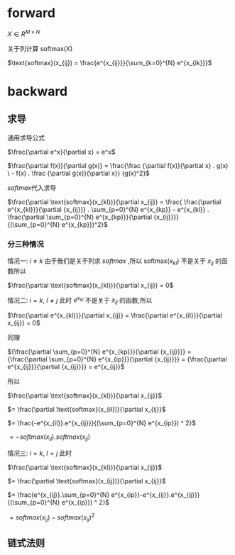 # forward
$X \in {R}^{M \times N}$

关于列计算 $\text{softmax(X)}$

$\text{softmax}(x_{ij}) = \frac{e^{x_{ij}}}{\sum_{k=0}^{N} e^{x_{ik}}}$

# backward
## 求导
通用求导公式

$\frac{\partial e^x}{\partial x} = e^x$

$\frac{\partial f(x)}{\partial g(x)} = \frac{\frac {\partial f(x)}{\partial x} . g(x) \ - f(x) . \frac {\partial g(x)}{\partial x}} {g(x)^2}$

$softmax$代入求导


$\frac{\partial \text{softmax}(x_{kl})}{\partial x_{ij}} =  \frac{ \frac{\partial e^{x_{kl}}}{\partial {x_{ij}}} . \sum_{p=0}^{N} e^{x_{kp}} -  e^{x_{kl}} . \frac{\partial \sum_{p=0}^{N} e^{x_{kp}}}{\partial {x_{ij}}}} {(\sum_{p=0}^{N} e^{x_{kp}})^2}$

### 分三种情况
情况一: $i \neq k$ 由于我们是关于列求 $softmax$ ,所以 $\text{softmax}(x_{kl})$ 不是关于 $x_{ij}$ 的函数所以 

$\frac{\partial \text{softmax}(x_{kl})}{\partial x_{ij}} = 0$

情况二:  $i = k$, $l \neq j$ 此时 $e^{x_{kl}}$ 不是关于 ${x_{ij}}$ 的函数,所以 

$\frac{\partial e^{x_{kl}}}{\partial x_{ij}} = \frac{\partial e^{x_{il}}}{\partial x_{ij}} = 0$

同理 

${\frac{\partial \sum_{p=0}^{N} e^{x_{kp}}}{\partial {x_{ij}}}} = {\frac{\partial \sum_{p=0}^{N} e^{x_{ip}}}{\partial {x_{ij}}}} = {\frac{\partial  e^{x_{ij}}}{\partial {x_{ij}}}} = e^{x_{ij}}$

所以

$\frac{\partial \text{softmax}(x_{kl})}{\partial x_{ij}}$

$= \frac{\partial \text{softmax}(x_{il})}{\partial x_{ij}}$

$= \frac{-e^{x_{il}}.e^{x_{ij}}}{(\sum_{p=0}^{N} e^{x_{ip}}) ^ 2}$

$= -{softmax}(x_{il}) . {softmax}(x_{ij})$

情况三:  $i = k$, $l = j$ 此时

$\frac{\partial \text{softmax}(x_{kl})}{\partial x_{ij}}$

$= \frac{\partial \text{softmax}(x_{ij})}{\partial x_{ij}}$

$= \frac{e^{x_{ij}}.\sum_{p=0}^{N} e^{x_{ip}}-e^{x_{ij}}.e^{x_{ij}}}{(\sum_{p=0}^{N} e^{x_{ip}}) ^ 2}$

$= {softmax}(x_{ij})-{softmax}(x_{ij})^2$

## 链式法则
